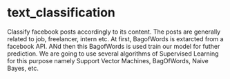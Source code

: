 text_classification
===================

Classify facebook posts accordingly to its content. The posts are generally related to job, freelancer, intern etc.
At first, BagofWords is extarcted from a facebook API. ANd then this BagofWords is used train our model for futher prediction.
We are going to use several algorithms of Supervised Learning for this purpose namely Support Vector Machines, BagOfWords, Naive Bayes, etc.

